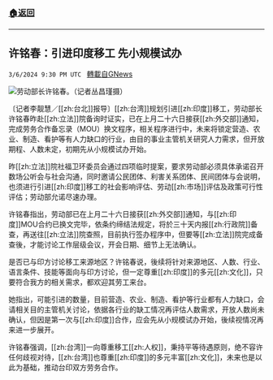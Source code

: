 ###  [:house:返回](README.md)
---


## 许铭春：引进印度移工 先小规模试办
`3/6/2024 9:30 PM UTC ` [轉載自GNews](https://gnews.org/articles/2371873)

![](https://img.ltn.com.tw/Upload/business/page/800/2024/03/07/93.jpg "")劳动部长许铭春。（记者丛昌瑾摄）

〔记者李靓慧／[[zh:台北]]报导〕[[zh:台湾]]规划引进[[zh:印度]]移工，劳动部长许铭春昨赴[[zh:立法]]院备询时证实，已在上月二十六日接获[[zh:外交部]]通知，完成劳务合作备忘录（MOU）换文程序，相关程序进行中，未来将锁定营造、农业、制造、看护等有人力缺口的行业，由目的事业主管机关研究人力需求，但开放期程、人数未定，初期先从小规模试办开始。

昨[[zh:立法]]院社福卫环委员会通过四项临时提案，要求劳动部必须具体承诺召开数场公听会与社会沟通，同时邀请公民团体、利害关系团体、民间团体与会说明，也须进行引进[[zh:印度]]移工的社会影响评估、劳动[[zh:市场]]评估及政策可行性评估；劳动部允诺尽速办理。

许铭春指出，劳动部已在上月二十六日接获[[zh:外交部]]通知，与[[zh:印度]]MOU合约已换文完毕，依条约缔结法规定，将於三十天内报[[zh:行政院]]备查，再送往[[zh:立法]]院查照，目前执行签办程序中，但要等[[zh:立法]]院完成备查後，才能讨论工作层级会议，开会日期、细节上无法确认。

是否已与印方讨论移工来源地区？许铭春说，後续将针对来源地区、人数、行业、语言条件、技能等面向与印方讨论，但一定尊重[[zh:印度]]的多元[[zh:文化]]，只要符合我方的相关需求，都欢迎其劳工来台。

她指出，可能引进的数量，目前营造、农业、制造、看护等行业都有人力缺口，会请相关目的主管机关讨论，依据各行业的缺工情况再评估人数需求，开放人数尚未确认，但因是第一次与[[zh:印度]]合作，应会先从小规模试办开始，後续视情况再来进一步展开。

许铭春强调，[[zh:台湾]]一向尊重移工[[zh:人权]]，秉持平等待遇原则，绝不容许任何歧视对待，[[zh:台湾]]也尊重[[zh:印度]]的多元丰富[[zh:文化]]，未来也是以此为基础，推动台印双方劳务合作。
